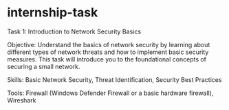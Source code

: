 # internship-task

Task 1: Introduction to Network Security Basics

Objective:
Understand the basics of network security by learning about different types of network threats and
how to implement basic security measures. This task will introduce you to the foundational concepts
of securing a small network.

Skills:
Basic Network Security, Threat Identification, Security Best Practices

Tools:
Firewall (Windows Defender Firewall or a basic hardware firewall), Wireshark
